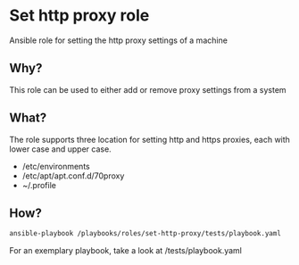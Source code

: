 # Set http proxy role
Ansible role for setting the http proxy settings of a machine

## Why?
This role can be used to either add or remove proxy settings from a system

## What?
The role supports three location for setting http and https proxies, each with lower case and upper case.

- /etc/environments
- /etc/apt/apt.conf.d/70proxy
- ~/.profile

## How?
```bash
ansible-playbook /playbooks/roles/set-http-proxy/tests/playbook.yaml
```

For an exemplary playbook, take a look at /tests/playbook.yaml
